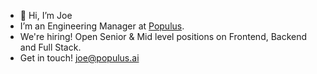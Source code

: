 - 👋 Hi, I’m Joe
- I’m an Engineering Manager at [Populus](https://www.populus.ai/). 
- We're hiring! Open Senior & Mid level positions on Frontend, Backend and Full Stack.
- Get in touch! joe@populus.ai
